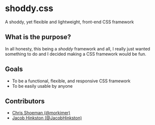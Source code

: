 # shoddy.css
A shoddy, yet flexible and lightweight, front-end CSS framework

## What is the purpose?
In all honesty, this being a _shoddy_ framework and all, I really just wanted something to do and I decided making a CSS framework would be fun.

## Goals
 - To be a functional, flexible, and responsive CSS framework
 - To be easily usable by anyone

## Contributors
 - [Chris Shoeman (@morkimer)](https://github.com/morkimer/)
 - [Jacob Hinkston (@JacobHinkston)](https://github.com/JacobHinkston/)

